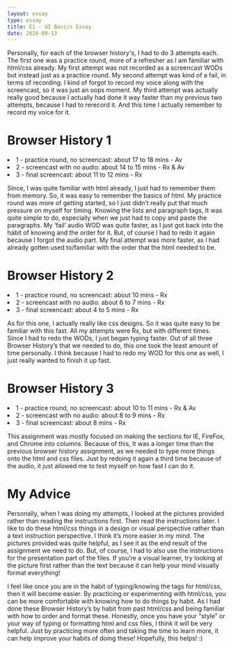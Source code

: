 ```yaml
---
layout: essay
type: essay
title: E1 - UI Basics Essay
date: 2020-09-13
---
```


Personally, for each of the browser history's, I had to do 3 attempts each. The first one was a practice round, more of a refresher as I am familiar with html/css already. My first attempt was not recorded as a screencast WODs but instead just as a practice round. My second attempt was kind of a fail, in terms of recording. I kind of forgot to record my voice along with the screencast, so it was just an oops moment. My third attempt was actually really good because I actually had done it way faster than my previous two attempts, because I had to rerecord it. And this time I actually remember to record my voice for it. 

<h1>Browser History 1</h1>
<li>1 - practice round, no screencast: about 17 to 18 mins - Av</li>
<li>2 - screencast with no audio: about 14 to 15 mins - Rx & Av</li>
<li>3 - final screencast: about 11 to 12 mins - Rx</li>
<p>Since, I was quite familiar with html already, I just had to remember them from memory. So, it was easy to remember the basics of html. My practice round was more of getting started, so I just didn’t really put that much pressure on myself for timing. Knowing the lists and paragraph tags, It was quite simple to do, especially when we just had to copy and paste the paragraphs. My ‘fail’ audio WOD was quite faster, as I just got back into the habit of knowing and the order for it. But, of course I had to redo it again because I forgot the audio part. My final attempt was more faster, as I had already gotten used to/familiar with the order that the html needed to be.</p>
 
<h1>Browser History 2</h1>
<li>1 - practice round, no screencast: about 10 mins - Rx</li>
<li>2 - screencast with no audio: about 6 to 7 mins - Rx</li>
<li>3 - final screencast: about 4 to 5 mins - Rx</li>
<p>As for this one, I actually really like css designs. So it was quite easy to be familiar with this fast. All my attempts were Rx, but with different times. Since I had to redo the WODs, I just began typing faster. Out of all three Browser History’s that we needed to do, this one took the least amount of time personally. I think because I had to redo my WOD for this one as well, I just really wanted to finish it up fast.</p>
 
<h1>Browser History 3</h1>
<li>1 - practice round, no screencast: about 10 to 11 mins - Rx & Av</li>
<li>2 - screencast with no audio: about 8 to 9 mins - Rx</li>
<li>3 - final screencast: about 8 mins - Rx</li>
<p>This assignment was mostly focused on making the sections for IE, FireFox, and Chrome into columns. Because of this, It was a longer time than the previous browser history assignment, as we needed to type more things onto the html and css files. Just by redoing it again a third time because of the audio, it just allowed me to test myself on how fast I can do it.</p>
 
<h1>My Advice</h1>
<p>Personally, when I was doing my attempts, I looked at the pictures provided rather than reading the instructions first. Then read the instructions later. I like to do these html/css things in a design or visual perspective rather than a text instruction perspective. I think it’s more easier in my mind. The pictures provided was quite helpful, as I see it as the end result of the assignment we need to do. But, of course, I had to also use the instructions for the presentation part of the files. If you’re a visual learner, try looking at the picture first rather than the text because it can help your mind visually format everything!</p>
 
<p>I feel like once you are in the habit of typing/knowing the tags for html/css, then it will become easier. By practicing or experimenting with html/css, you can be more comfortable with knowing how to do things by habit. As I had done these Browser History’s by habit from past html/css and being familiar with how to order and format these. Honestly, once you have your “style” or your way of typing or formatting html and css files, I think it will be very helpful. Just by practicing more often and taking the time to learn more, it can help improve your habits of doing these! Hopefully, this helps! :)</p>
  
